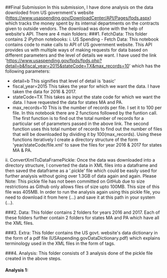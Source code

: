 ##Final Submission
In this submission, I have done analysis on the data downloded from US government's website (https://www.usaspending.gov/DownloadCenter/API/Pages/fpds.aspx) which tracks the money spent by its internal departments on the contracts given to outside vendors. The download was done with the help of website's API. There are 4 main folders:
###1. FetchData:
This folder contains 2 iPython notebooks:
i. US Spending - Fetch Data: This notebook contains code to make calls to API of US government website. This API provides us with multiple ways of making requests for data based on different parameters and the level of details we want. I have used the link 'https://www.usaspending.gov/fpds/fpds.php?detail=b&fiscal_year=2015&stateCode=TX&max_records=10' which has the following parameters:
- detail=b
This signifies that level of detail is 'basic'
- fiscal_year=2015
This takes the year for which we want the data. I have taken the data for 2016 & 2017.
- stateCode=TX
This takes as input the state code for which we want the data. I have requested the data for states MA and PA.
- max_records=10
This is the number of records per file. I set it to 100 per file.
In this notebook there are 2 functions followed by the funtion call. The first function is to find out the total number of records for a particular set of parameters passed in the above link. The second function uses this total number of records to find out the number of files that will be downloaded by dividing it by 100(max_records). Using these functions iteratively I create a directory structure of the form 'year/stateCode/file.xml' to save the files for year 2016 & 2017 for states MA & PA.

ii. ConvertXmlToDataFramePickle: Once the data was downloaded into a directory structure, I converted the data in XML files into a dataframe and then saved the dataframe as a '.pickle' file which could be easily used for further analysis without going over 1.3GB of data again and again. 
Please Note: This pickle file has not been committed on GitHub due to size restrictions as Github only allows files of size upto 100MB. This size of this file was 405MB. In order to run the analysis again using this pickle file, you need to download it from here (...) and save it at this path in your system (...).

###2. Data: This folder contains 2 folders for years 2016 and 2017. Each of these folders further contain 2 folders for states MA and PA which have all the XML files. 

###3. Extra: This folder contains the US govt. website's data dictionary in the form of a pdf file (USAspending.govDataDictionary.pdf) which explains terminology used in the XML files in the form of tags.  

###4. Analysis: This folder consists of 3 analysis done of the pickle file created in the above steps.
#### Analysis 1:
